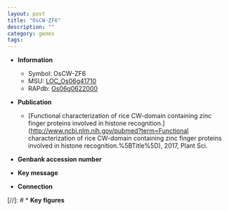 ```yaml
---
layout: post
title: "OsCW-ZF6"
description: ""
category: genes
tags: 
---
```


* **Information**  
    + Symbol: OsCW-ZF6  
    + MSU: [LOC_Os06g41710](http://rice.uga.edu/cgi-bin/ORF_infopage.cgi?orf=LOC_Os06g41710)  
    + RAPdb: [Os06g0622000](https://rapdb.dna.affrc.go.jp/locus/?name=Os06g0622000)  

* **Publication**  
    + [Functional characterization of rice CW-domain containing zinc finger proteins involved in histone recognition.](http://www.ncbi.nlm.nih.gov/pubmed?term=Functional characterization of rice CW-domain containing zinc finger proteins involved in histone recognition.%5BTitle%5D), 2017, Plant Sci.

* **Genbank accession number**  

* **Key message**  

* **Connection**  

[//]: # * **Key figures**  


